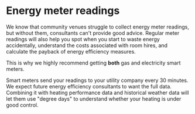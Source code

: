 # Energy meter readings

We know that community venues struggle to collect energy meter readings, but without them, consultants can't provide good advice.  Regular meter readings will also help you spot when you start to waste energy accidentally, understand the costs associated with room hires,  and calculate the payback of energy efficiency measures. 

This is why we highly recommend getting **both** gas and electricity smart meters.  

Smart meters send your readings to your utility company every 30 minutes. We expect future energy efficiency consultants to want the full data.   Combining it with heating performance data and historical weather data will let them use "degree days" to understand whether your heating is under good control. 






